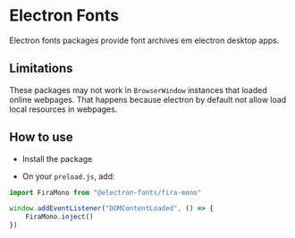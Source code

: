 # Electron Fonts

Electron fonts packages provide font archives em electron desktop apps.

## Limitations

These packages may not work in `BrowserWindow` instances that loaded online webpages. That happens because electron by default not allow load local resources in webpages.

## How to use

* Install the package

* On your `preload.js`, add:

```ts
import FiraMono from "@electron-fonts/fira-mono"

window.addEventListener("DOMContentLoaded", () => {
    FiraMono.inject()
})
```